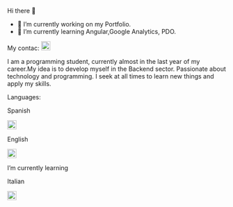 Hi there 👋

- 🔭 I’m currently working on my Portfolio.
- 🌱 I’m currently learning Angular,Google Analytics, PDO.

My contac:
    <a href="https://www.linkedin.com/in/juan-ignacio-luna-calvo-0aa138207/">
        <img src="https://cdn-icons-png.flaticon.com/512/174/174857.png" alt="LinkedIn" width="21px">
     </a>

I am a programming student, currently almost in the last year of my career.My idea is to develop myself in the Backend sector.
Passionate about technology and programming. I seek at all times to learn new things and apply my skills.

Languages:

 <p>Spanish</p>
  <img src="https://upload.wikimedia.org/wikipedia/commons/thumb/1/1a/Flag_of_Argentina.svg/2560px-Flag_of_Argentina.svg.png" alt="Español" width="21px">
  
  
 <p>English</p>
  <img src="https://upload.wikimedia.org/wikipedia/en/thumb/a/ae/Flag_of_the_United_Kingdom.svg/1200px-Flag_of_the_United_Kingdom.svg.png" alt="English"
 width="21px">
  
  I’m currently learning
 <p>Italian</p>
  <img src="https://www.sprachcaffe.com/fileadmin/_processed_/6/8/csm_Italia_bandera_bad37af159.png" alt="Italian" width="21px">
